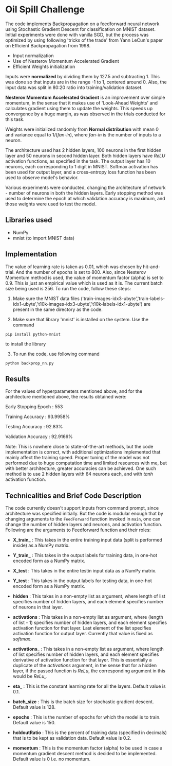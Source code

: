 # Oil Spill Challenge
The code implements Backpropagation on a feedforward neural network using Stochastic Gradient Descent for classification on MNIST dataset. Initial experiments were done with vanilla SGD, but the process was optimized by using following 'tricks of the trade' from Yann LeCun's paper on Efficient Backpropagation from 1998.
* Input normalization
* Use of Nesterov Momentum Accelerated Gradient
* Efficient Weights initialization

Inputs were **normalized** by dividing them by 127.5 and subtracting 1. This was done so that inputs are in the range -1 to 1, centered around 0. Also, the input data was split in 80:20 ratio into training/validation dataset.

**Nesterov Momentum Accelerated Gradient** is an improvement over simple momentum, in the sense that it makes use of 'Look-Ahead Weights' and calculates gradient using them to update the weights. This speeds up convergence by a huge margin, as was observed in the trials conducted for this task.

Weights were initialized randomly from **Normal distribution** with mean 0 and variance equal to 1/(*fan-in*), where *fan-in* is the number of inputs to a neuron.

The architecture used has 2 hidden layers, 100 neurons in the first hidden layer and 50 neurons in second hidden layer. Both hidden layers have *ReLU* activation functions, as specified in the task. The output layer has 10 neurons, each corresponding to 1 digit in MNIST. Softmax activation has been used for output layer, and a cross-entropy loss function has been used to observe model's behavior.

Various experiments were conducted, changing the architecture of network - number of neurons in both the hidden layers. Early stopping method was used to determine the epoch at which validation accuracy is maximum, and those weights were used to test the model.

## Libraries used
* NumPy
* mnist (to import MNIST data)

## Implementation
The value of learning rate is taken as 0.01, which was chosen by hit-and-trial. And the number of epochs is set to 800. Also, since Nesterov Momentum method is used, the value of momentum factor (alpha) is set to 0.9. This is just an empirical value which is used as it is. The current batch size being used is 256. To run the code, follow these steps:

1. Make sure the MNIST data files ('train-images-idx3-ubyte','train-labels-idx1-ubyte','t10k-images-idx3-ubyte','t10k-labels-idx1-ubyte') are present in the same directory as the code.

2. Make sure that library 'mnist' is installed on the system. Use the command
```
pip install python-mnist
```
to install the library

3. To run the code, use following command
```
python backprop_nn.py
```

## Results
For the values of hyperparameters mentioned above, and for the architecture mentioned above, the results obtained were:

Early Stopping Epoch : 553

Training Accuracy : 93.9958%

Testing Accuracy : 92.83%

Validation Accuracy : 92.9166%

Note: This is nowhere close to state-of-the-art methods, but the code implementation is correct, with additional optimizations implemented that mainly affect the training speed. Proper tuning of the model was not performed due to huge computation time and limited resources with me, but with better architecture, greater accuracies can be achieved. One such method is to use 2 hidden layers with 64 neurons each, and with *tanh* activation function.

## Technicalities and Brief Code Description
The code currently doesn't support inputs from command prompt, since architecture was specified initially. But the code is modular enough that by changing arguments to the `FeedForward` function invoked in `main`, one can change the number of hidden layers and neurons, and activation function. Following are the arguments to Feedforward function and their roles:

* **X\_train\_** : This takes in the entire training input data (split is performed inside) as a NumPy matrix.


* **Y\_train\_** :  This takes in the output labels for training data, in one-hot encoded form as a NumPy matrix.


* **X_test** :  This takes in the entire testin input data as a NumPy matrix.


* **Y_test** :  This takes in the output labels for testing data, in one-hot encoded form as a NumPy matrix.


* **hidden** :  This takes in a non-empty list as argument, where length of list specifies number of hidden layers, and each element specifies number of neurons in that layer.


* **activations** :  This takes in a non-empty list  as argument, where (length of list - 1) specifies number of hidden layers, and each element specifies activation function for that layer. Last element of the list specifies activation function for output layer. Currently that value is fixed as *softmax*.


* **activations_** :  This takes in a non-empty list  as argument, where length of list specifies number of hidden layers, and each element specifies derivative of activation function for that layer. This is essentially a duplicate of the *activations* argument, in the sense that for a hidden layer, if the passed function is *ReLu*, the corresponding argument in this would be *ReLu_*.


* **eta_** :  This is the constant learning rate for all the layers. Default value is 0.1.


* **batch_size** :  This is the batch size for stochastic gradient descent. Default value is 128.


* **epochs** :  This is the number of epochs for which the model is to train. Default value is 150.


* **holdoutRatio** :  This is the percent of training data (specified in decimals) that is to be kept as validation data. Default value is 0.2.


* **momentum** :  This is the momentum factor (alpha) to be used in case a momentum gradient descent method is decided to be implemented. Default value is 0 i.e. no momentum.
